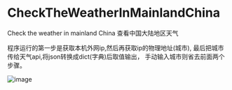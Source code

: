 # CheckTheWeatherInMainlandChina
Check the weather in mainland China 查看中国大陆地区天气

程序运行的第一步是获取本机外网ip,然后再获取ip的物理地址(城市),
最后把城市传给天气api,将json转换成dict(字典)后取值输出，
手动输入城市则省去前面两个步骤。

![image](http://m9kun.com/usr/uploads/2015/08/964238747.jpg)
